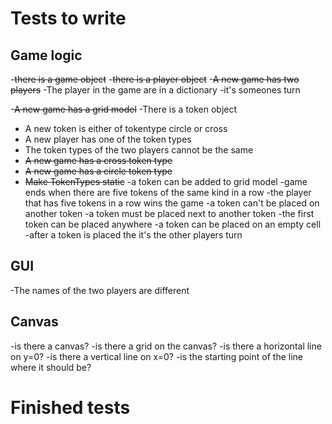 Tests to write
==============
Game logic
------
-~~there is a game object~~
-~~there is a player object~~
-~~A new game has two players~~
-The player in the game are in a dictionary
-it's someones turn

-~~A new game has a grid model~~
-There is a token object
- A new token is either of tokentype circle or cross
- A new player has one of the token types
- The token types of the two players cannot be the same
- ~~A new game has a cross token type~~
- ~~A new game has a circle token type~~
- ~~Make TokenTypes static~~
-a token can be added to grid model
-game ends when there are five tokens of the same kind in a row
-the player that has five tokens in a row wins the game
-a token can't be placed on another token
-a token must be placed next to another token
-the first token can be placed anywhere
-a token can be placed on an empty cell
-after a token is placed the it's the other players turn

GUI
----
-The names of the two players are different

Canvas
------
-is there a canvas?
-is there a grid on the canvas?
-is there a horizontal line on y=0?
-is there a vertical line on x=0?
-is the starting point of the line where it should be?

Finished tests
==============
